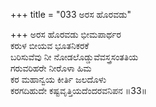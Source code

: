 +++
title = "033 ಅರಸ ಹೊರವಡು"

+++
ಅರಸ ಹೊರವಡು ಭೀಮಪಾರ್ಥರ  
ಕರುಳ ಬೀಯವ ಭೂತನಿಕರಕೆ  
ಬರಿಸುವೆವು ನೀ ನೋಡಲೊಡ್ಡುವೆವಸ್ತ್ರಸಂತತಿಯ  
ಗರುವರಿಹರೇ ನೀರೊಳಾ ಹಿಮ   
ಕರ ಮಹಾನ್ವಯ ಕೀರ್ತಿ ಜಲದೊಳು  
ಕರಗದಿಹುದೇ ಕಷ್ಟವೃತ್ತಿಯದೆಂದರವನಿಪನ     ॥33॥